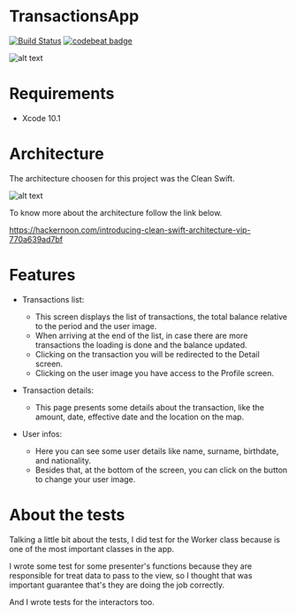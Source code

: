# TransactionsApp

[![Build Status](https://app.bitrise.io/app/4128018729810556/status.svg?token=Fgo6hzJ1BiXgfRAB7OS3HA&branch=master)](https://app.bitrise.io/app/4128018729810556) [![codebeat badge](https://codebeat.co/badges/fadfb229-a7f1-4799-be76-58f88a5667e8)](https://codebeat.co/projects/github-com-thiagosantiago-transactionsapp-master)

![alt text](https://i.pinimg.com/originals/81/b3/2b/81b32bef7486f3edd0ec1f67bc924b68.png)

# Requirements

- Xcode 10.1

# Architecture

The architecture choosen for this project was the Clean Swift.

![alt text](https://cdn-images-1.medium.com/max/2000/1*QV4nxWPd_sbGhoWO-X7PfQ.png)

To know more about the architecture follow the link below.

https://hackernoon.com/introducing-clean-swift-architecture-vip-770a639ad7bf

# Features

* Transactions list:

    * This screen displays the list of transactions, the total balance relative to the period and the user image.
    * When arriving at the end of the list, in case there are more transactions the loading is done and the balance updated.
    * Clicking on the transaction you will be redirected to the Detail screen.
    * Clicking on the user image you have access to the Profile screen.
    
* Transaction details:

    * This page presents some details about the transaction, like the amount, date, effective date and the location on the map.
    
* User infos: 

    * Here you can see some user details like name, surname, birthdate, and nationality. 
    * Besides that, at the bottom of the screen, you can click on the button to change your user image.
    
    
# About the tests

Talking a little bit about the tests, I did test for the Worker class because is one of the most important classes in the app.

I wrote some test for some presenter's functions because they are responsible for treat data to pass to the view, so I thought that was important guarantee that's they are doing the job correctly.

And I wrote tests for the interactors too.
